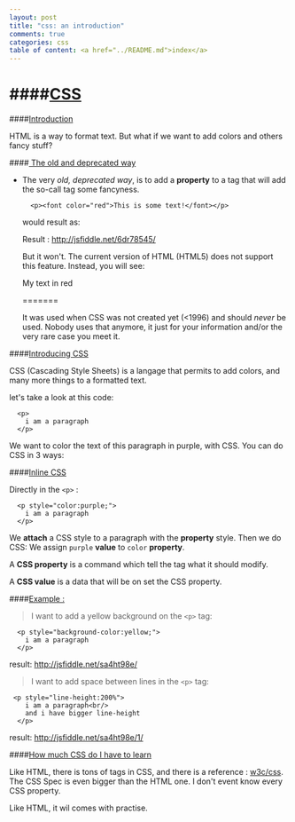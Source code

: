 ```yaml
---
layout: post
title: "css: an introduction"
comments: true
categories: css
table of content: <a href="../README.md">index</a>
---
```


####[CSS](#css)
====

####[Introduction](#introduction)

HTML is a way to format text.
But what if we want to add colors and others fancy stuff?


####[ The old and deprecated way](#old-and-deprecated-way)

  + The very _old, deprecated way_, is to add a __property__ to a tag 
    that will add the so-call tag some fancyness.

    ```
      <p><font color="red">This is some text!</font></p>
    ```

    would result as:

    Result : http://jsfiddle.net/6dr78545/ 

    But it won't. The current version of HTML (HTML5) does not support this
    feature. Instead, you will see:

    <p>My text in red</p>
    
    =======

    It was used when CSS was not created yet (<1996) and should _never_ be used.
    Nobody uses that anymore, it just for your information and/or the very rare case
    you meet it.

####[Introducing CSS](#into-css)

CSS (Cascading Style Sheets) is a langage that permits to add colors, and many more
things to a formatted text.

let's take a look at this code:

```
  <p>
    i am a paragraph
  </p>
```

We want to color the text of this paragraph in purple, with CSS.
You can do CSS in 3 ways:

####[Inline CSS](#inline-css)

Directly in the ``<p>`` :
  ```
    <p style="color:purple;">
      i am a paragraph
    </p>
  ```

We __attach__ a CSS style to a paragraph with the __property__ style.
Then we do CSS: We assign ``purple`` __value__ to ``color`` __property__.

A __CSS property__ is a command which tell the tag what it should modify.

A __CSS value__ is a data that will be on set the CSS property.

####[Example :](#example)

> I want to add a yellow background on the ``<p>`` tag:

  ```
    <p style="background-color:yellow;">
      i am a paragraph
    </p>
  ```
result: http://jsfiddle.net/sa4ht98e/

> I want to add space between lines in the ``<p>`` tag:

  ```
   <p style="line-height:200%">
      i am a paragraph<br/>
      and i have bigger line-height
    </p>
  ```

result: http://jsfiddle.net/sa4ht98e/1/

####[How much CSS do I have to learn](#how-much-css)

Like HTML, there is tons of tags in CSS, and there is a reference : [w3c/css](http://www.w3.org/Style/CSS).
The CSS Spec is even bigger than the HTML one.
I don't event know every CSS property.

Like HTML, it wil comes with practise.

